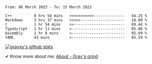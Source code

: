 <!--START_SECTION:waka-->

```text
From: 08 March 2023 - To: 15 March 2023

C++          8 hrs 54 mins   >>>>>>>>>>>--------------   44.25 %
Markdown     3 hrs 37 mins   >>>>>--------------------   18.00 %
C            1 hr 54 mins    >>-----------------------   09.44 %
TypeScript   1 hr 11 mins    >------------------------   05.88 %
Assembly     1 hr 8 mins     >------------------------   05.69 %
YAML         43 mins         >------------------------   03.59 %
```

<!--END_SECTION:waka-->

[![grayxu's github stats](https://github-readme-stats.vercel.app/api?username=grayxu&count_private=true&show_icons=true)](https://github.com/grayxu)

✔ Know more about me: [About - Gray's grind](https://www.grayxu.cn/)
